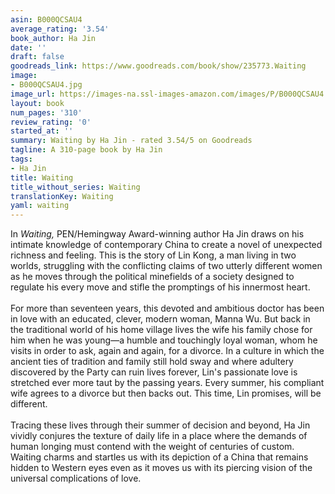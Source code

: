 ```yaml
---
asin: B000QCSAU4
average_rating: '3.54'
book_author: Ha Jin
date: ''
draft: false
goodreads_link: https://www.goodreads.com/book/show/235773.Waiting
image:
- B000QCSAU4.jpg
image_url: https://images-na.ssl-images-amazon.com/images/P/B000QCSAU4.01._SCLZZZZZZZ.jpg
layout: book
num_pages: '310'
review_rating: '0'
started_at: ''
summary: Waiting by Ha Jin - rated 3.54/5 on Goodreads
tagline: A 310-page book by Ha Jin
tags:
- Ha Jin
title: Waiting
title_without_series: Waiting
translationKey: Waiting
yaml: waiting
---
```


In <i>Waiting,</i> PEN/Hemingway Award-winning author Ha Jin draws on his intimate knowledge of contemporary China to create a novel of unexpected richness and feeling. This is the story of Lin Kong, a man living in two worlds, struggling with the conflicting claims of two utterly different women as he moves through the political minefields of a society designed to regulate his every move and stifle the promptings of his innermost heart. <br /><br />For more than seventeen years, this devoted and ambitious doctor has been in love with an educated, clever, modern woman, Manna Wu. But back in the traditional world of his home village lives the wife his family chose for him when he was young—a humble and touchingly loyal woman, whom he visits in order to ask, again and again, for a divorce. In a culture in which the ancient ties of tradition and family still hold sway and where adultery discovered by the Party can ruin lives forever, Lin's passionate love is stretched ever more taut by the passing years. Every summer, his compliant wife agrees to a divorce but then backs out. This time, Lin promises, will be different. <br /><br />Tracing these lives through their summer of decision and beyond, Ha Jin vividly conjures the texture of daily life in a place where the demands of human longing must contend with the weight of centuries of custom. Waiting charms and startles us with its depiction of a China that remains hidden to Western eyes even as it moves us with its piercing vision of the universal complications of love.